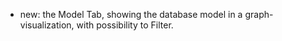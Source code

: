 * new: the Model Tab, showing the database model in a graph-visualization, with possibility to Filter.